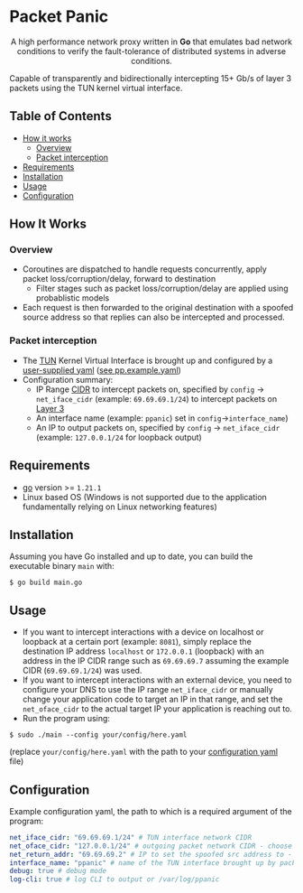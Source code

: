 # Packet Panic

<p align="center">A high performance network proxy written in <b>Go</b> that emulates bad network conditions to verify the fault-tolerance of distributed systems in adverse conditions.

Capable of transparently and bidirectionally intercepting 15+ Gb/s of layer 3 packets using the TUN kernel virtual interface.

</p>
  
## Table of Contents

<!--toc:start-->

- [How it works](#how-it-works)
  - [Overview](#overview)
  - [Packet interception](#packet-interception)
- [Requirements](#requirements)
- [Installation](#installation)
- [Usage](#usage)
- [Configuration](#configuration)

<!--toc:end-->

## How It Works

### Overview

- Coroutines are dispatched to handle requests concurrently, apply packet loss/corruption/delay, forward to destination
  - Filter stages such as packet loss/corruption/delay are applied using probablistic models
- Each request is then forwarded to the original destination with a spoofed source address so that replies can also be intercepted and processed.

### Packet interception

- The [TUN](https://en.wikipedia.org/wiki/TUN/TAP) Kernel Virtual Interface is brought up and configured by a [user-supplied yaml](#Configuration) ([see pp.example.yaml](https://github.com/Oasixer/packet-panic/blob/master/pp.example.yaml))
- Configuration summary:
  - IP Range [CIDR](https://en.wikipedia.org/wiki/Classless_Inter-Domain_Routing) to intercept packets on, specified by `config` -> `net_iface_cidr` (example: `69.69.69.1/24`) to intercept packets on [Layer 3](https://en.wikipedia.org/wiki/OSI_model)
  - An interface name (example: `ppanic`) set in `config`->`interface_name`)
  - An IP to output packets on, specified by `config` -> `net_iface_cidr` (example: `127.0.0.1/24` for loopback output)

## Requirements

- [go](https://go.dev/doc/install) version >= `1.21.1`
- Linux based OS (Windows is not supported due to the application fundamentally relying on Linux networking features)

## Installation

Assuming you have Go installed and up to date, you can build the executable binary `main` with:

```console
$ go build main.go
```

## Usage

- If you want to intercept interactions with a device on localhost or loopback at a certain port (example: `8081`), simply replace the destination IP address `localhost` or `172.0.0.1` (loopback) with an address in the IP CIDR range such as `69.69.69.7` assuming the example CIDR (`69.69.69.1/24`) was used.
- If you want to intercept interactions with an external device, you need to configure your DNS to use the IP range `net_iface_cidr` or manually change your application code to target an IP in that range, and set the `net_oface_cidr` to the actual target IP your application is reaching out to.
- Run the program using:

```console
$ sudo ./main --config your/config/here.yaml
```

(replace `your/config/here.yaml` with the path to your [configuration yaml](#Configuration) file)

## Configuration

Example configuration yaml, the path to which is a required argument of the program:

```yaml
net_iface_cidr: "69.69.69.1/24" # TUN interface network CIDR
net_oface_cidr: "127.0.0.1/24" # outgoing packet network CIDR - choose where to route packets to
net_return_addr: "69.69.69.2" # IP to set the spoofed src address to - must be in the `net_iface_cidr` range.
interface_name: "ppanic" # name of the TUN interface brought up by packet panic
debug: true # debug mode
log-cli: true # log CLI to output or /var/log/ppanic
```
